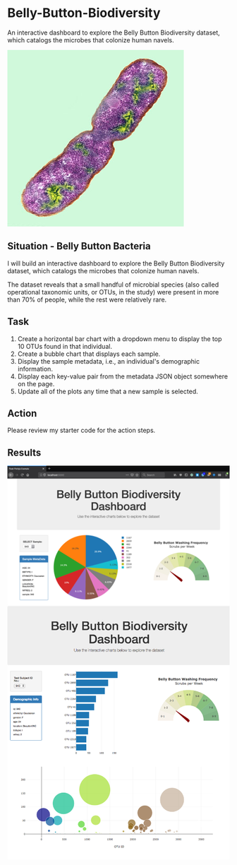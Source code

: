 # Belly-Button-Biodiversity
An interactive dashboard to explore the Belly Button Biodiversity dataset, which catalogs the microbes that colonize human navels.

![Belly Bacteria](https://github.com/llhabers/Belly_Button_Biodiversity/blob/main/images/bacteria.jpg)

## Situation - Belly Button Bacteria
I will build an interactive dashboard to explore the Belly Button Biodiversity dataset, which catalogs the microbes that colonize human navels.<br>

The dataset reveals that a small handful of microbial species (also called operational taxonomic units, or OTUs, in the study) were present in more than 70% of people, while the rest were relatively rare.<br>

## Task
1. Create a horizontal bar chart with a dropdown menu to display the top 10 OTUs found in that individual.<br>
2. Create a bubble chart that displays each sample.<br>
3. Display the sample metadata, i.e., an individual's demographic information.<br>
4. Display each key-value pair from the metadata JSON object somewhere on the page.<br>
5. Update all of the plots any time that a new sample is selected.<br>

## Action
Please review my starter code for the action steps.

## Results

![Dashboard1](https://github.com/llhabers/Belly_Button_Biodiversity/blob/main/images/dashboard_part1.png)<br>
![Dashboard1](https://github.com/llhabers/Belly_Button_Biodiversity/blob/main/images/hw02.png)
